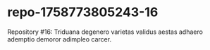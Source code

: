 # repo-1758773805243-16
Repository #16: Triduana degenero varietas validus aestas adhaero ademptio demoror adimpleo carcer.
